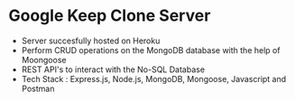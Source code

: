 # Google Keep Clone Server

* Server succesfully hosted on Heroku
* Perform CRUD operations on the MongoDB database with the help of Moongoose
* REST API's to interact with the No-SQL Database
* Tech Stack : Express.js, Node.js, MongoDB, Mongoose, Javascript and Postman
